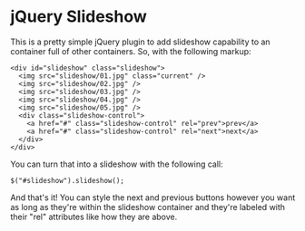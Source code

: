 # jQuery Slideshow
This is a pretty simple jQuery plugin to add slideshow capability to an
container full of other containers. So, with the following markup:

    <div id="slideshow" class="slideshow">
      <img src="slideshow/01.jpg" class="current" />
      <img src="slideshow/02.jpg" />
      <img src="slideshow/03.jpg" />
      <img src="slideshow/04.jpg" />
      <img src="slideshow/05.jpg" />
      <div class="slideshow-control">
        <a href="#" class="slideshow-control" rel="prev">prev</a>
        <a href="#" class="slideshow-control" rel="next">next</a>
      </div>
    </div>

You can turn that into a slideshow with the following call:

    $("#slideshow").slideshow();

And that's it! You can style the next and previous buttons however you want as
long as they're within the slideshow container and they're labeled with their
"rel" attributes like how they are above.